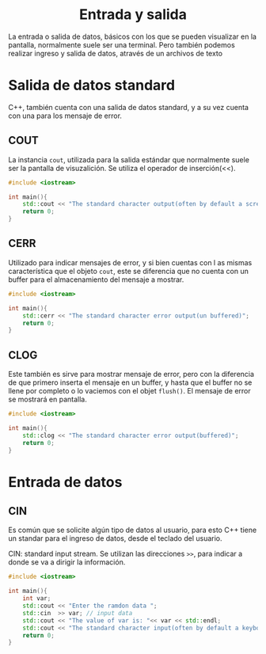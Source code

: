 <center> <h1> Entrada y salida </h1></center>

La entrada o salida de datos, básicos con los que se pueden visualizar en la pantalla,
normalmente suele ser una terminal. 
Pero también podemos realizar ingreso y salida de datos, através de un archivos de texto
# Salida de datos standard

C++, también cuenta con una salida de datos standard, y a su vez cuenta con una
para los mensaje de error.

## COUT

La instancia `cout`, utilizada para la salida estándar que normalmente suele ser
la pantalla de visuzalición. Se utiliza el operador de inserción(<<).

```CPP
#include <iostream>

int main(){
    std::cout << "The standard character output(often by default a screen)";
    return 0;
}
```

## CERR

Utilizado para indicar mensajes de error, y si bien cuentas con l as mismas
característica que el objeto `cout`, este se diferencia que no cuenta con un
buffer para el almacenamiento del mensaje a mostrar.

```CPP
#include <iostream>

int main(){
    std::cerr << "The standard character error output(un buffered)";
    return 0;
}
```

## CLOG

Este también es sirve para mostrar mensaje de error, pero con la diferencia de que
primero inserta el mensaje en un buffer, y hasta que el buffer no se llene por completo
o lo vaciemos con el objet `flush()`. El mensaje de error se mostrará en pantalla.

```CPP
#include <iostream>

int main(){
    std::clog << "The standard character error output(buffered)";
    return 0;
}
```
# Entrada de datos

## CIN

Es común que se solicite algún tipo de datos al usuario, para esto C++ tiene un
standar para el ingreso de datos, desde el teclado del usuario.

CIN: standard input stream. Se utilizan las direcciones `>>`, para indicar a donde se va a dirigir
la información.

```CPP
#include <iostream>

int main(){
    int var;
    std::cout << "Enter the ramdon data ";
    std::cin  >> var; // input data
    std::cout << "The value of var is: "<< var << std::endl;
    std::cout << "The standard character input(often by default a keyboard)";
    return 0;
}
```
